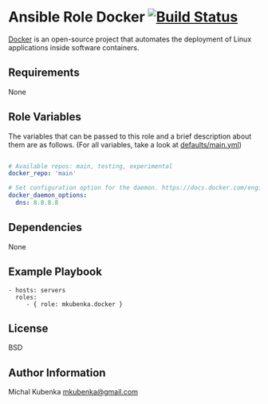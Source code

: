 # Ansible Role Docker [![Build Status](https://travis-ci.org/mkubenka/ansible-role-docker.svg?branch=master)](https://travis-ci.org/mkubenka/ansible-role-docker)

[Docker](https://www.docker.com/) is an open-source project that automates the deployment of Linux applications inside software containers.

## Requirements

None

## Role Variables

The variables that can be passed to this role and a brief description about
them are as follows. (For all variables, take a look at [defaults/main.yml](defaults/main.yml))

```yaml

# Available repos: main, testing, experimental
docker_repo: 'main'

# Set configuration option for the daemon. https://docs.docker.com/engine/reference/commandline/dockerd/#linux-configuration-file
docker_daemon_options: 
  dns: 8.8.8.8

```

## Dependencies

None

## Example Playbook

    - hosts: servers
      roles:
         - { role: mkubenka.docker }

## License

BSD

## Author Information

Michal Kubenka <mkubenka@gmail.com>
